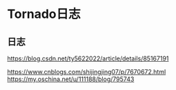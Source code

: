 # Tornado日志

[comment]: <参考示例> (https://www.jianshu.com/p/eee1a8d23b2b)

## 日志
https://blog.csdn.net/ty5622022/article/details/85167191

https://www.cnblogs.com/shijingjing07/p/7670672.html
https://my.oschina.net/u/111188/blog/795743